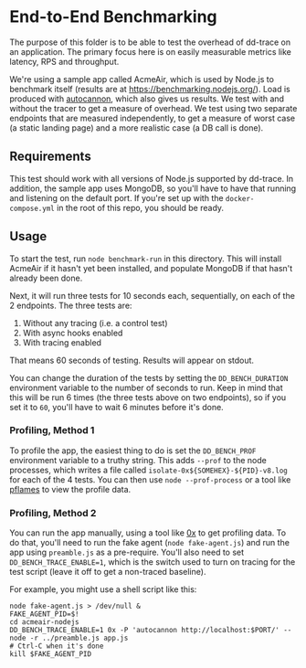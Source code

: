 # End-to-End Benchmarking

The purpose of this folder is to be able to test the overhead of dd-trace on an
application. The primary focus here is on easily measurable metrics like
latency, RPS and throughput.

We're using a sample app called AcmeAir, which is used by Node.js to benchmark
itself (results are at <https://benchmarking.nodejs.org/>). Load is produced
with [autocannon](https://npm.im/autocannon), which also gives us results. We
test with and without the tracer to get a measure of overhead. We test using two
separate endpoints that are measured independently, to get a measure of worst
case (a static landing page) and a more realistic case (a DB call is done).

## Requirements

This test should work with all versions of Node.js supported by dd-trace. In
addition, the sample app uses MongoDB, so you'll have to have that running and
listening on the default port. If you're set up with the `docker-compose.yml` in
the root of this repo, you should be ready.

## Usage

To start the test, run `node benchmark-run` in this directory. This will install
AcmeAir if it hasn't yet been installed, and populate MongoDB if that hasn't
already been done.

Next, it will run three tests for 10 seconds each, sequentially, on each of the
2 endpoints. The three tests are:

1. Without any tracing (i.e. a control test)
2. With async hooks enabled
3. With tracing enabled

That means 60 seconds of testing. Results will appear on stdout.

You can change the duration of the tests by setting the `DD_BENCH_DURATION`
environment variable to the number of seconds to run. Keep in mind that this
will be run 6 times (the three tests above on two endpoints), so if you set it
to `60`, you'll have to wait 6 minutes before it's done.

### Profiling, Method 1

To profile the app, the easiest thing to do is set the `DD_BENCH_PROF`
environment variable to a truthy string. This adds `--prof` to the node
processes, which writes a file called `isolate-0x${SOMEHEX}-${PID}-v8.log` for
each of the 4 tests. You can then use `node --prof-process` or a tool like
[pflames](https://npm.im/pflames) to view the profile data.

### Profiling, Method 2

You can run the app manually, using a tool like [0x](https://npm.im/0x) to get
profiling data. To do that, you'll need to run the fake agent (`node
fake-agent.js`) and run the app using `preamble.js` as a pre-require. You'll also
need to set `DD_BENCH_TRACE_ENABLE=1`, which is the switch used to turn on
tracing for the test script (leave it off to get a non-traced baseline).

For example, you might use a shell script like this:

```
node fake-agent.js > /dev/null &
FAKE_AGENT_PID=$!
cd acmeair-nodejs
DD_BENCH_TRACE_ENABLE=1 0x -P 'autocannon http://localhost:$PORT/' -- node -r ../preamble.js app.js
# Ctrl-C when it's done
kill $FAKE_AGENT_PID
```
